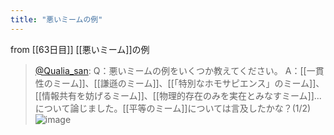 ```yaml
---
title: "悪いミームの例"
---
```


from [[63日目]]
[[悪いミーム]]の例
> [@Qualia_san](https://twitter.com/Qualia_san/status/1608132245814149120?s=20&t=X6XiousUW_40bFPVJpLMGg): Q：悪いミームの例をいくつか教えてください。
> A：[[一貫性のミーム]]、[[謙遜のミーム]]、[[「特別なホモサピエンス」のミーム]]、[[情報共有を妨げるミーム]]、[[物理的存在のみを実在とみなすミーム]]...について論じました。[[平等のミーム]]については言及したかな？(1/2)
> ![image](https://pbs.twimg.com/media/FlE7Np5aEAEB7EW.png)

